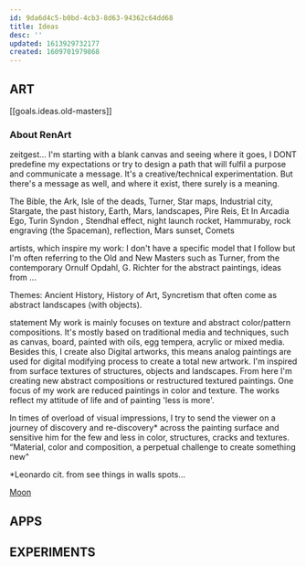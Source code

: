 ```yaml
---
id: 9da6d4c5-b0bd-4cb3-8d63-94362c64dd68
title: Ideas
desc: ''
updated: 1613929732177
created: 1609701979868
---
```


## ART
[[goals.ideas.old-masters]]

 ### About RenArt

zeitgest...
I'm starting with a blank canvas and seeing where it goes, I DONT predefine my expectations or try to design a path that will fulfil a purpose and communicate a message. It's a creative/technical experimentation.
But there's a message as well, and where it exist, there surely is a meaning.

The Bible, the Ark, Isle of the deads, Turner, Star maps, Industrial city, Stargate, the past history, Earth, Mars, landscapes, Pire Reis, Et In Arcadia Ego, Turin Syndon , Stendhal effect, night launch rocket, Hammuraby, rock engraving (the Spaceman), reflection, Mars sunset, Comets


artists, which inspire my work:
I don't have a specific model that I follow but I'm often referring to the Old and New Masters such as Turner, from the contemporary Ornulf Opdahl, G. Richter for the abstract paintings, ideas from ...

Themes: Ancient History, History of Art, Syncretism that often come as abstract landscapes (with objects).


statement
My work is mainly focuses on texture and abstract color/pattern compositions. It's mostly based on traditional media and techniques, such as canvas, board, painted with oils, egg tempera, acrylic or mixed media.
Besides this, I create also Digital artworks, this means analog paintings are used for digital modifying process to create a total new artwork.
I'm inspired from surface textures of structures, objects and  landscapes. From here I'm creating new abstract compositions or restructured textured paintings. 
One focus of my work are reduced paintings in color and texture.
The works reflect my attitude of life and of painting 'less is more'.

In times of overload of visual impressions, I try to send the viewer on a journey of discovery and re-discovery* across the painting surface and sensitive him for the few and less in color, structures, cracks and textures. “Material, color and composition, a perpetual challenge to create something new"

*Leonardo cit. from see things in walls spots...

[Moon](https://www.britannica.com/place/Moon)


## APPS

## EXPERIMENTS

